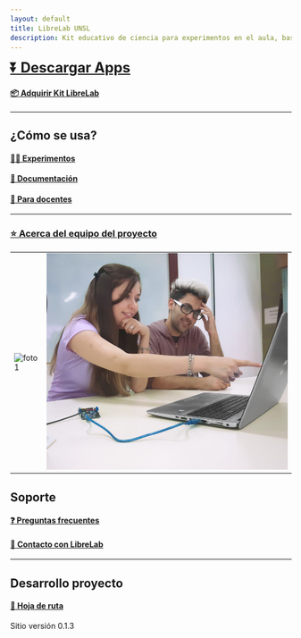 ```yaml
---
layout: default
title: LibreLab UNSL
description: Kit educativo de ciencia para experimentos en el aula, basado en Arduino.
---
```


<b><a style="font-size:25px" href="https://labunsl.github.io/Descargar">⏬ Descargar Apps</a></b>

#### [📦️ Adquirir Kit LibreLab](Adquirir)

---



## ¿Cómo se usa?

#### [🧑‍🔬 Experimentos](Experimentos)

#### [🚀 Documentación](Documentación)

#### [📝 Para docentes](Docentes)

---

### [⭐ Acerca del equipo del proyecto](Equipo)


|           |              |
|-----------|-------------:|
|![foto1](/assets/img/foto1.gif) | ![foto2](/assets/img/foto2.gif) |

## Soporte

#### [❓️ Preguntas frecuentes](FAQ)

#### [💬 Contacto con LibreLab](Contacto)

---

## Desarrollo proyecto

#### [🧭 Hoja de ruta](https://www.taskade.com/d/dTgpnadR8VPdLM8N?share=view&view=HAEyLtJZXnir3t9c)

Sitio versión 0.1.3

